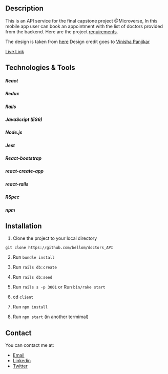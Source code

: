 ## Description

This is an API service for the final capstone project @Microverse, In this mobile app user can book an appointment with the list of doctors provided from the backend. Here are the project [requirements](https://www.notion.so/Final-Capstone-Project-Doctor-appointments-9b345aad940b4f0a951049fcb3da159f).


The design is taken from [here](https://www.behance.net/gallery/77208667/MediCo-Medical-mobile-app-UIUX-design)
Design credit goes to [Vinisha Panjikar](https://www.behance.net/vinishapanjikar)

[Live Link](https://doctor-appointment-app.herokuapp.com/)

## Technologies & Tools
##### React
##### Redux
##### Rails
##### JavaScript (ES6)
##### Node.js
##### Jest
##### React-bootstrap
##### react-create-app
##### react-rails
##### RSpec
##### npm

## Installation

1. Clone the project to your local directory

```
git clone https://github.com/bellom/doctors_API
```

2. Run `bundle install`

3. Run `rails db:create`

4.   Run `rails db:seed`

5. Run `rails s -p 3001` or  Run `bin/rake start`

6. cd `client` 

7. Run `npm install`

8. Run `npm start` (in another termimal)

## Contact

You can contact me at:

- [Email](bellomsean@gmail.com)
- [Linkedin](https://www.linkedin.com/in/bellom/)
- [Twitter](https://twitter.com/bellom)
